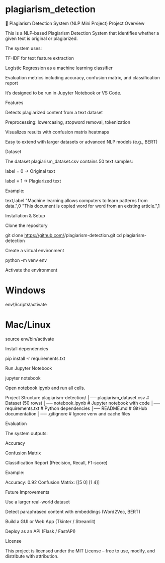 # plagiarism_detection
📝 Plagiarism Detection System (NLP Mini Project)
Project Overview

This is a NLP-based Plagiarism Detection System that identifies whether a given text is original or plagiarized.

The system uses:

TF-IDF for text feature extraction

Logistic Regression as a machine learning classifier

Evaluation metrics including accuracy, confusion matrix, and classification report

It’s designed to be run in Jupyter Notebook or VS Code.

Features

Detects plagiarized content from a text dataset

Preprocessing: lowercasing, stopword removal, tokenization

Visualizes results with confusion matrix heatmaps

Easy to extend with larger datasets or advanced NLP models (e.g., BERT)

Dataset

The dataset plagiarism_dataset.csv contains 50 text samples:

label = 0 → Original text

label = 1 → Plagiarized text

Example:

text,label
"Machine learning allows computers to learn patterns from data.",0
"This document is copied word for word from an existing article.",1

Installation & Setup

Clone the repository

git clone https://github.com/<YOUR-USERNAME>/plagiarism-detection.git
cd plagiarism-detection


Create a virtual environment

python -m venv env


Activate the environment

# Windows
env\Scripts\activate
# Mac/Linux
source env/bin/activate


Install dependencies

pip install -r requirements.txt


Run Jupyter Notebook

jupyter notebook


Open notebook.ipynb and run all cells.

Project Structure
plagiarism-detection/
│── plagiarism_dataset.csv   # Dataset (50 rows)
│── notebook.ipynb           # Jupyter notebook with code
│── requirements.txt         # Python dependencies
│── README.md                # GitHub documentation
│── .gitignore               # Ignore venv and cache files

Evaluation

The system outputs:

Accuracy

Confusion Matrix

Classification Report (Precision, Recall, F1-score)

Example:

Accuracy: 0.92
Confusion Matrix:
[[5 0]
 [1 4]]

Future Improvements

Use a larger real-world dataset

Detect paraphrased content with embeddings (Word2Vec, BERT)

Build a GUI or Web App (Tkinter / Streamlit)

Deploy as an API (Flask / FastAPI)

License

This project is licensed under the MIT License – free to use, modify, and distribute with attribution.
